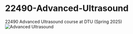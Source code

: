 # 22490-Advanced-Ultrasound
22490 Advanced Ultrasound course at DTU (Spring 2025)  
![Advanced Ultrasound](https://i0.wp.com/swdic.com/wp-content/uploads/2023/08/technician-with-an-ultrasound-machine-scaled.jpg?fit=2560%2C1440&ssl=1)

